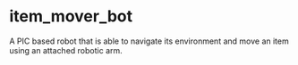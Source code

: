 # item_mover_bot
A PIC based robot that is able to navigate its environment and move an item using an attached robotic arm.
